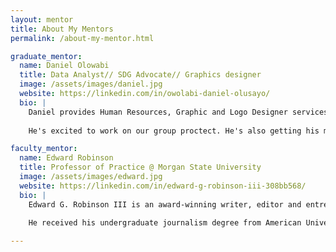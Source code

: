 ```yaml
---
layout: mentor
title: About My Mentors
permalink: /about-my-mentor.html

graduate_mentor:
  name: Daniel Olowabi
  title: Data Analyst// SDG Advocate// Graphics designer
  image: /assets/images/daniel.jpg
  website: https://linkedin.com/in/owolabi-daniel-olusayo/
  bio: |
    Daniel provides Human Resources, Graphic and Logo Designer services. He is also a graduate research assistant in data analytics.
    
    He's excited to work on our group proctect. He's also getting his masters in Advaced Computing at the illustrious Morgan State University.

faculty_mentor:
  name: Edward Robinson
  title: Professor of Practice @ Morgan State University
  image: /assets/images/edward.jpg
  website: https://linkedin.com/in/edward-g-robinson-iii-308bb568/
  bio: |
    Edward G. Robinson III is an award-winning writer, editor and entrepreneur. He was a staff writer for the Raleigh News and Observer from Jan. 2004 to March 2012. He covered ACC college sports, serving as the Duke football beat writer, men’s basketball general assignment reporter and women’s basketball beat writer. He covered bowl games, NCAA Final Fours and an array of sports events over a 12-year career as a sports journalist. A native of Washington, D.C., he’s also worked at The Pittsburgh Post-Gazette, The Washington Post and Washington Afro-American.
    
    He received his undergraduate journalism degree from American University and graduate nonfiction degree from Johns Hopkins University. He is currently writing a book with N.C. Central University coach LeVelle Moton, which is scheduled for release August 2014.

---
```

